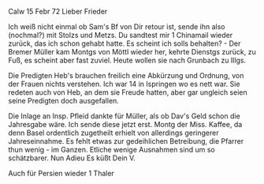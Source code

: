  Calw 15 Febr 72
Lieber Frieder

Ich weiß nicht einmal ob Sam's Bf von Dir retour ist, sende ihn also (nochmal?) mit Stolzs und Metzs. Du sandtest mir 1 Chinamail wieder zurück, das ich schon gehabt hatte. Es scheint ich solls behalten? - Der Bremer Müller kam Montgs von Möttl wieder her, kehrte Dienstgs zurück, zu Fuß, es scheint aber fast zuviel. Heute wollen sie nach Grunbach zu Illgs.

Die Predigten Heb's brauchen freilich eine Abkürzung und Ordnung, von der Frauen nichts verstehen. Ich war 14 in Ispringen wo es nett war. Sie redeten auch von Heb, an dem sie Freude hatten, aber gar ungleich seien seine Predigten doch ausgefallen.

Die Inlage an Insp. Pfleid dankte für Müller, als ob Dav's Geld schon die Jahresgabe wäre. Ich sende diese jetzt erst. Montg der Miss. Kaffee, da denn Basel ordentlich zugetheilt erhielt von allerdings geringerer Jahreseinnahme. Es fehlt etwas zur gedeihlichen Betreibung, die Pfarrer thun wenig - im Ganzen. Etliche wenige Ausnahmen sind um so schätzbarer. 
 Nun Adieu
 Es küßt Dein V.

Auch für Persien wieder 1 Thaler
